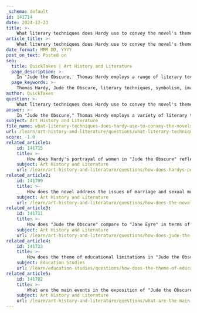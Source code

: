 ```yaml
---
_schema: default
id: 141714
date: 2024-12-23
title: >-
    What literary techniques does Hardy use to convey the novel's themes?
article_title: >-
    What literary techniques does Hardy use to convey the novel's themes?
date_format: MMM DD, YYYY
post_on_text: Posted on
seo:
  title: QuickTakes | Art History and Literature
  page_description: >-
    In 'Jude the Obscure,' Thomas Hardy employs a range of literary techniques, including symbolism, imagery, realism, and allegory, to convey complex themes such as entrapment, societal constraints, and the challenges of human connections, creating a profound exploration of the human experience.
  page_keywords: >-
    Thomas Hardy, Jude the Obscure, literary techniques, symbolism, imagery, realism, philosophical tone, allegory, characterization, themes, entrapment, societal constraints, emotional depth, social criticism, class, education, marriage, isolation, despair, fatalism, human experience
author: QuickTakes
question: >-
    What literary techniques does Hardy use to convey the novel's themes?
answer: >-
    In "Jude the Obscure," Thomas Hardy employs a variety of literary techniques to effectively convey the novel's themes. Here are some of the key techniques he uses:\n\n1. **Symbolism**: Hardy utilizes symbolism extensively throughout the novel. A prominent example is the recurring image of the bird trapped in a cage, which symbolizes the characters' yearning for freedom and their struggles against societal constraints. This imagery reflects the broader themes of entrapment and the desire for liberation.\n\n2. **Imagery**: Hardy's vivid and often somber imagery enhances the emotional depth of the narrative. His descriptions of the Wessex landscape not only set the scene but also mirror the internal struggles of the characters, reinforcing themes of isolation and despair.\n\n3. **Realism**: As a realist novel, "Jude the Obscure" aims to depict the harsh realities of life for ordinary people. Hardy's focus on social criticism highlights the limitations imposed by class and education, as well as the injustices of marriage and societal expectations. This technique allows readers to engage with the characters' struggles on a more personal level.\n\n4. **Philosophical Tone**: The narrative style is characterized by a somber and philosophical tone. Hardy's dense, poetic language invites readers to ponder the deeper meanings behind the characters' actions and the societal norms they confront. This intellectual approach encourages reflection on the themes of fatalism and the futility of aspirations.\n\n5. **Allegory**: Certain elements of the plot can be interpreted as allegorical, representing broader societal issues. For instance, Jude's aspirations to become a scholar can be seen as an allegory for the struggle against the limitations of class and education, illustrating the barriers faced by those from lower socioeconomic backgrounds.\n\n6. **Characterization**: Hardy's complex characterizations allow for a nuanced exploration of themes such as love, marriage, and religious doubt. The relationships between characters, particularly between Jude and Sue, serve to highlight the contradictions and challenges inherent in human connections.\n\nThrough these literary techniques, Hardy crafts a rich and thought-provoking narrative that delves into the complexities of human experience, making "Jude the Obscure" a profound exploration of its central themes.
subject: Art History and Literature
file_name: what-literary-techniques-does-hardy-use-to-convey-the-novels-themes.md
url: /learn/art-history-and-literature/questions/what-literary-techniques-does-hardy-use-to-convey-the-novels-themes
score: -1.0
related_article1:
    id: 141715
    title: >-
        How does Hardy's portrayal of women in "Jude the Obscure" reflect the gender dynamics of the time?
    subject: Art History and Literature
    url: /learn/art-history-and-literature/questions/how-does-hardys-portrayal-of-women-in-jude-the-obscure-reflect-the-gender-dynamics-of-the-time
related_article2:
    id: 141709
    title: >-
        How does the novel address the issues of marriage and sexual morality?
    subject: Art History and Literature
    url: /learn/art-history-and-literature/questions/how-does-the-novel-address-the-issues-of-marriage-and-sexual-morality
related_article3:
    id: 141711
    title: >-
        How does "Jude the Obscure" compare to "Jane Eyre" in terms of themes and character development?
    subject: Art History and Literature
    url: /learn/art-history-and-literature/questions/how-does-jude-the-obscure-compare-to-jane-eyre-in-terms-of-themes-and-character-development
related_article4:
    id: 141723
    title: >-
        How does the theme of educational limitations in "Jude the Obscure" reflect Hardy's own views on education?
    subject: Education Studies
    url: /learn/education-studies/questions/how-does-the-theme-of-educational-limitations-in-jude-the-obscure-reflect-hardys-own-views-on-education
related_article5:
    id: 141702
    title: >-
        What are the main events in the exposition of "Jude the Obscure"?
    subject: Art History and Literature
    url: /learn/art-history-and-literature/questions/what-are-the-main-events-in-the-exposition-of-jude-the-obscure
---
```


&nbsp;